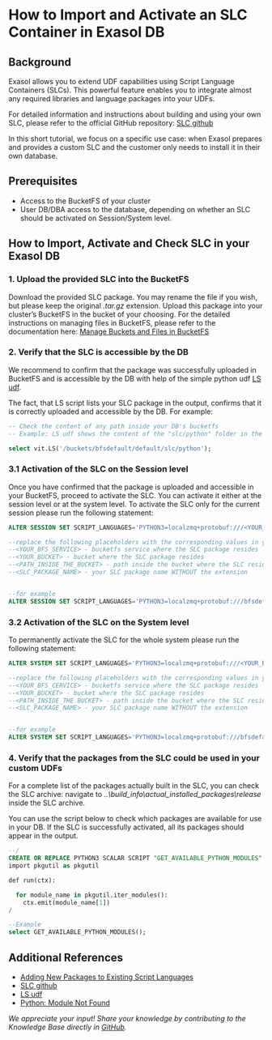 # How to Import and Activate an SLC Container in Exasol DB

## Background

Exasol allows you to extend UDF capabilities using Script Language Containers (SLCs).
This powerful feature enables you to integrate almost any required libraries and language packages into your UDFs.

For detailed information and instructions about building and using your own SLC, please refer to the official GitHub repository: [SLC github](https://github.com/exasol/script-languages-release/blob/master/doc/user_guide/usage.md)

In this short tutorial, we focus on a specific use case: when Exasol prepares and provides a custom SLC and the customer only needs to install it in their own database.

## Prerequisites

- Access to the BucketFS of your cluster
- User DB/DBA access to the database, depending on whether an SLC should be activated on Session/System level.

## How to Import, Activate and Check SLC in your Exasol DB

### 1. Upload the provided SLC into the BucketFS

Download the provided SLC package. You may rename the file if you wish, but please keep the original *.tar.gz* extension. Upload this package into your cluster’s BucketFS in the bucket of your choosing. For the detailed instructions on managing files in BucketFS, please refer to the documentation here: [Manage Buckets and Files in BucketFS](https://docs.exasol.com/db/latest/administration/on-premise/bucketfs/file_access.htm)

### 2. Verify that the SLC is accessible by the DB

We recommend to confirm that the package was successfully uploaded in BucketFS and is accessible by the DB with help of the simple python udf [LS udf](https://docs.exasol.com/db/latest/administration/on-premise/bucketfs/database_access.htm).

The fact, that LS script lists your SLC package in the output, confirms that it is correctly uploaded and accessible by the DB.
For example:

```sql
-- Check the content of any path inside your DB's bucketfs
-- Example: LS udf shows the content of the "slc/python" folder in the "default" bucket of the "bfsdefault" bucketfs service

select vit.LS('/buckets/bfsdefault/default/slc/python');
```

### 3.1 Activation of the SLC on the Session level

Once you have confirmed that the package is uploaded and accessible in your BucketFS, proceed to activate the SLC. You can activate it either at the session level or at the system level.
To activate the SLC only for the current session please run the following statement:

```sql
ALTER SESSION SET SCRIPT_LANGUAGES='PYTHON3=localzmq+protobuf:///<YOUR_BFS_SERVICE>/<YOUR_BUCKET>/<PATH_INSIDE_THE BUCKET>/<SLC_PACKAGE_NAME>?lang=python#buckets/<YOUR_BFS_SERVICE>/<YOUR_BUCKET>/<PATH_INSIDE_THE BUCKET>/<SLC_PACKAGE_NAME>/exaudf/exaudfclient';

--replace the following placeholders with the corresponding values in your system.
--<YOUR_BFS_SERVICE> - bucketfs service where the SLC package resides
--<YOUR_BUCKET> - bucket where the SLC package resides
--<PATH_INSIDE_THE_BUCKET> - path inside the bucket where the SLC resides
--<SLC_PACKAGE_NAME> - your SLC package name WITHOUT the extension


--for example
ALTER SESSION SET SCRIPT_LANGUAGES='PYTHON3=localzmq+protobuf:///bfsdefault/default/slc/python/template-Exasol-all-python-3.10_release?lang=python#buckets/bfsdefault/default/slc/python/template-Exasol-all-python-3.10_release/exaudf/exaudfclient';
```

### 3.2 Activation of the SLC on the System level

To permanently activate the SLC for the whole system please run the following statement:

```sql
ALTER SYSTEM SET SCRIPT_LANGUAGES='PYTHON3=localzmq+protobuf:///<YOUR_BFS_CERVICE>/<YOUR_BUCKET>/<PATH_INSIDE_THE_BUCKET>/<SLC_PACKAGE_NAME>?lang=python#buckets/<YOUR_BFS_CERVICE>/<YOUR_BUCKET>/<PATH_INSIDE_THE BUCKET>/<SLC_PACKAGE_NAME>/exaudf/exaudfclient';

--replace the following placeholders with the corresponding values in your system.
--<YOUR_BFS_CERVICE> - bucketfs service where the SLC package resides
--<YOUR_BUCKET> - bucket where the SLC package resides
--<PATH_INSIDE_THE BUCKET> - path inside the bucket where the SLC resides
--<SLC_PACKAGE_NAME> - your SLC package name WITHOUT the extension


--for example
ALTER SYSTEM SET SCRIPT_LANGUAGES='PYTHON3=localzmq+protobuf:///bfsdefault/default/slc/python/template-Exasol-all-python-3.10_release?lang=python#buckets/bfsdefault/default/slc/python/template-Exasol-all-python-3.10_release/exaudf/exaudfclient';

```

### 4. Verify that the packages from the SLC could be used in your custom UDFs

For a complete list of the packages actually built in the SLC, you can check the SLC archive: navigate to *..\build_info\actual_installed_packages\release* inside the SLC archive.

You can use the script below to check which packages are available for use in your DB. If the SLC is successfully activated, all its packages should appear in the output.

```sql
--/
CREATE OR REPLACE PYTHON3 SCALAR SCRIPT "GET_AVAILABLE_PYTHON_MODULES" () EMITS ("res" VARCHAR(4096) UTF8) AS
import pkgutil as pkgutil

def run(ctx):

  for module_name in pkgutil.iter_modules():
    ctx.emit(module_name[1])
/

--Example
select GET_AVAILABLE_PYTHON_MODULES();
```

## Additional References

- [Adding New Packages to Existing Script Languages](https://docs.exasol.com/db/latest/database_concepts/udf_scripts/adding_new_packages_script_languages.htm)
- [SLC github](https://github.com/exasol/script-languages-release/blob/master/doc/user_guide/usage.md)
- [LS udf](https://docs.exasol.com/db/latest/administration/on-premise/bucketfs/database_access.htm)
- [Python: Module Not Found](https://exasol.lightning.force.com/lightning/r/Knowledge__kav/ka0aV0000006C89QAE/view)

*We appreciate your input! Share your knowledge by contributing to the Knowledge Base directly in [GitHub](https://github.com/exasol/public-knowledgebase).*
